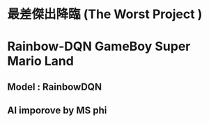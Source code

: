 # 最差傑出降臨 (The Worst Project )

# Rainbow-DQN GameBoy Super Mario Land
## Model : RainbowDQN
## AI imporove by MS phi
